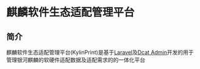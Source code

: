 # 麒麟软件生态适配管理平台

## 简介

麒麟软件生态适配管理平台(KylinPrint)是基于[Laravel](https://laravel.com)及[Dcat Admin](http://www.dcatadmin.com/)开发的用于管理银河麒麟的软硬件适配数据及适配需求的的一体化平台
